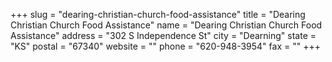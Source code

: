+++
slug = "dearing-christian-church-food-assistance"
title = "Dearing Christian Church Food Assistance"
name = "Dearing Christian Church Food Assistance"
address = "302 S Independence St"
city = "Dearning"
state = "KS"
postal = "67340"
website = ""
phone = "620-948-3954"
fax = ""
+++
